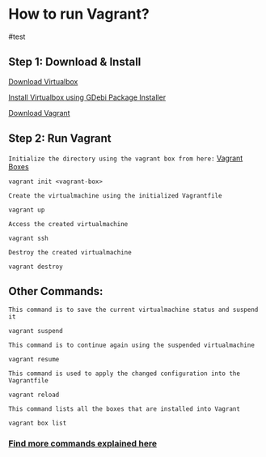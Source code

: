# How to run Vagrant?
#test

## Step 1: Download & Install

[Download Virtualbox](https://www.virtualbox.org/wiki/Downloads)

[Install Virtualbox using GDebi Package Installer](https://linuxhint.com/install-and-use-gdebi-ubuntu/)

[Download Vagrant](https://www.youtube.com/redirect?event=video_description&redir_token=QUFFLUhqblpDZ2YwOHQ3cmJITHRtT1RTXzk1N0VWRzlnUXxBQ3Jtc0trQjJpMldKVlh1VWpEVnl1c1BKRG5uWVM0elZJSm9rckUybENoa1dIWXROQkNDS2VjR2Nqd0lKNV85T3lVLW5yeUdOMG5pWmFBY0JURUwySG9ZRkppbHRGVVJrdWlxdXdfUndUa3U1bmh2OGhQVjgzMA&q=https%3A%2F%2Fwww.vagrantup.com%2Fdownloads%23%3A%7E%3Atext%3Dall%2520Vagrant%2520tutorials-%2CRelease%2520Information%2C-Releases%253A&v=uo-0PkcUze8)

## Step 2: Run Vagrant

`Initialize the directory using the vagrant box from here:` [Vagrant Boxes](https://app.vagrantup.com/boxes/search)

```
vagrant init <vagrant-box>
```

`Create the virtualmachine using the initialized Vagrantfile`

```
vagrant up
```

`Access the created virtualmachine`

```
vagrant ssh
```

`Destroy the created virtualmachine`

```
vagrant destroy
```

## Other Commands:

`This command is to save the current virtualmachine status and suspend it`

```
vagrant suspend
```

`This command is to continue again using the suspended virtualmachine`

```
vagrant resume
```

`This command is used to apply the changed configuration into the Vagrantfile`

```
vagrant reload
```

`This command lists all the boxes that are installed into Vagrant`

```
vagrant box list
```

### [Find more commands explained here](https://www.vagrantup.com/docs/cli)
